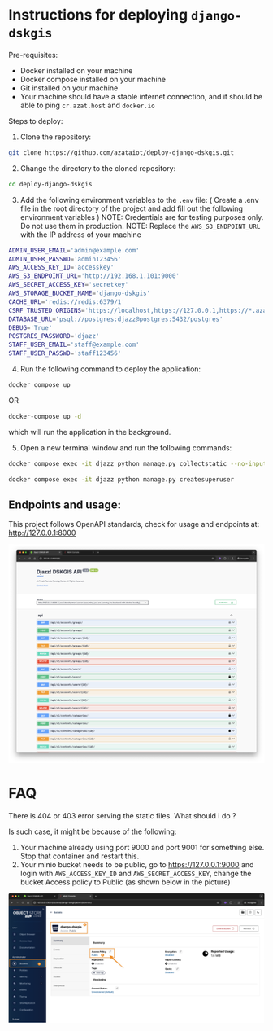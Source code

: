 # Instructions for deploying `django-dskgis` 


Pre-requisites:
- Docker installed on your machine
- Docker compose installed on your machine
- Git installed on your machine
- Your machine should have a stable internet connection, and it should be able to ping `cr.azat.host` and `docker.io`

Steps to deploy:

1. Clone the repository:
```bash
git clone https://github.com/azataiot/deploy-django-dskgis.git
```

2. Change the directory to the cloned repository:
```bash
cd deploy-django-dskgis
```

3. Add the following environment variables to the `.env` file:
   ( Create a .env file in the root directory of the project and add fill out the following environment variables )
   NOTE: Credentials are for testing purposes only. Do not use them in production.
   NOTE: Replace the `AWS_S3_ENDPOINT_URL` with the IP address of your machine 
```bash
ADMIN_USER_EMAIL='admin@example.com'
ADMIN_USER_PASSWD='admin123456'
AWS_ACCESS_KEY_ID='accesskey'
AWS_S3_ENDPOINT_URL='http://192.168.1.101:9000'
AWS_SECRET_ACCESS_KEY='secretkey'
AWS_STORAGE_BUCKET_NAME='django-dskgis'
CACHE_URL='redis://redis:6379/1'
CSRF_TRUSTED_ORIGINS='https://localhost,https://127.0.0.1,https://*.azat.host'
DATABASE_URL='psql://postgres:djazz@postgres:5432/postgres'
DEBUG='True'
POSTGRES_PASSWORD='djazz'
STAFF_USER_EMAIL='staff@example.com'
STAFF_USER_PASSWD='staff123456'
```


4. Run the following command to deploy the application:
```bash
docker compose up
```
OR 
```bash
docker-compose up -d
```
which will run the application in the background.

5. Open a new terminal window and run the following commands:

```bash
docker compose exec -it djazz python manage.py collectstatic --no-input
```
```bash
docker compose exec -it djazz python manage.py createsuperuser
```

## Endpoints and usage: 

This project follows OpenAPI standards, check for usage and endpoints at: http://127.0.0.1:8000

![CleanShot 2024-08-26 at 12.32.25](https://raw.githubusercontent.com/azataiot/images/master/2024/08/upgit_20240826_1724664748.png)

# FAQ

There is 404 or 403 error serving the static files. What should i do ? 

Is such case, it might be because of the following: 

1. Your machine already using port 9000 and port 9001 for something else. Stop that container and restart this.
2. Your minio bucket needs to be public, go to https://127.0.0.1:9000 and login with `AWS_ACCESS_KEY_ID` and `AWS_SECRET_ACCESS_KEY`, change the bucket Access policy to Public (as shown below in the picture)

![CleanShot 2024-08-26 at 12.30.54](https://raw.githubusercontent.com/azataiot/images/master/2024/08/upgit_20240826_1724664694.png)
